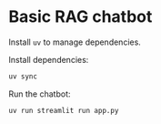 # Basic RAG chatbot

Install `uv` to manage dependencies.

Install dependencies:

```bash
uv sync
```

Run the chatbot:

```bash
uv run streamlit run app.py
```




